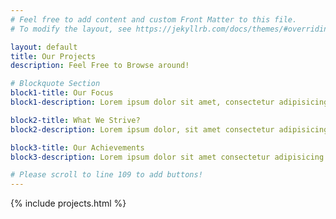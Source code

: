 ```yaml
---
# Feel free to add content and custom Front Matter to this file.
# To modify the layout, see https://jekyllrb.com/docs/themes/#overriding-theme-defaults

layout: default
title: Our Projects
description: Feel Free to Browse around!

# Blockquote Section
block1-title: Our Focus
block1-description: Lorem ipsum dolor sit amet, consectetur adipisicing elit. Sint totam quisquam rem impedit temporibus quam voluptate excepturi commodi dolorum, autem nihil odio? Cum numquam similique illo, labore cupiditate cumque nemo!

block2-title: What We Strive?
block2-description: Lorem ipsum dolor, sit amet consectetur adipisicing elit. Iure, voluptatem animi nesciunt repudiandae error a magnam quo excepturi facilis dolores voluptates natus, illo vel provident minus libero sit accusantium modi.

block3-title: Our Achievements
block3-description: Lorem ipsum dolor sit amet consectetur adipisicing elit. Asperiores in harum porro explicabo doloribus dolore placeat, id commodi accusantium quaerat corrupti itaque dolorum qui dolor cumque quod. Minus, nemo inventore. quaerat corrupti itaque dolorum qui dolor cumque quod. Minus, nemo inventore.

# Please scroll to line 109 to add buttons!
---
```


{% include projects.html %}

<script>
$(document).ready(function(){

    var totalButtonAmount = 0;
    var projectDropdownState = 0;
    var projectArrow = $('section.project-section .sub-menu i');

    var width = $(window).width();
    $(window).on('resize', function() {
        if ($(this).width() !== width) {
            width = $(this).width();
            console.log('$(this).width() = ' + width);
        }

        if (width > 1050) {
            $('section.project-section .buttons').fadeIn('slow');
        } else {
            $('section.project-section .buttons').fadeOut('slow');
            projectArrow.addClass('fa-chevron-down').removeClass('fa-chevron-up');
            projectDropdownState = 0;
        }
    });

    function createProjectButtonDivP(buttonName) {

        const p = $('<p>', {
            html: buttonName
        });

        return p;
    }

    function createProjectButtonDivImg() {

        const img = $('<img>', {
            src: '/akrivis/assets/img/project-icon.png'
        });

        return img;
    }

    function createProjectButtonDiv(buttonName) {

        const buttonInnerDiv = $('<div>');
        
        buttonInnerDiv.append(createProjectButtonDivImg());
        buttonInnerDiv.append(createProjectButtonDivP(buttonName));
    
        return buttonInnerDiv;
    }

    function createProjectButton(buttonNumber, buttonName) {
        
        const button = $('<button>', {
            id: 'project' + buttonNumber,
            class: 'each-project-btn'
            // html: buttonName
        });

        button.append(createProjectButtonDiv(buttonName));
    
        return button;
    }
    
    function prepareProjectButton(object) {
        
        const buttonsDiv = $('<div>', {
            class: 'buttons'
        });
    
        for (var i = 0; i < arguments.length; i++) {
            object = arguments[i];
            buttonsDiv.append(createProjectButton(object.buttonNo, object.buttonDes));
        }

        totalButtonAmount = i;
        console.log('totalButtonAmount = ' + totalButtonAmount);

        return buttonsDiv;
    }
    
    var projectBtnSection = $('section.project-section .catalog');
    projectBtnSection.append(prepareProjectButton(


        //This section is all you need to edit!
        {buttonNo: '1', buttonDes: 'Employee Exit Survey Analysis'},
        {buttonNo: '2', buttonDes: 'Staff Retention Analysis'},
        {buttonNo: '3', buttonDes: 'COVID-19 Return to the Office Analysis'},
    ));

    $('section.project-section .sub-menu div').click(function(){
        if (projectDropdownState == 0) {
            $('section.project-section .buttons').fadeIn('slow').css('display', 'flex');
            projectArrow.addClass('fa-chevron-up').removeClass('fa-chevron-down');
            projectDropdownState = 1;
        } else {
            $('section.project-section .buttons').fadeOut('slow');
            projectArrow.addClass('fa-chevron-down').removeClass('fa-chevron-up');
            projectDropdownState = 0;
        }
    });

    function projectButtonClick(number) {

        var buttonID = 'project' + number;
        var getButtonID = 'button#' + buttonID;
        var loadURL = '/akrivis/projects/' + buttonID;

        $(getButtonID).click(function(){
            $('.individual-project').empty();
            $('.individual-project').load(loadURL);

            $([document.documentElement, document.body]).animate({  
                scrollTop: $('#project-section').offset().top
            }, 1000);

            if (width < 1050) {
                $('section.project-section .buttons').fadeOut('slow');
                projectArrow.addClass('fa-chevron-down').removeClass('fa-chevron-up');
                projectDropdownState = 0;
            }
        });
        // console.log(buttonID);
        // console.log(getButtonID);
        // console.log(loadURL);
    }

    for (var p = 1; p <= totalButtonAmount; p++) {
        projectButtonClick(p);
    }
    
});
</script>

